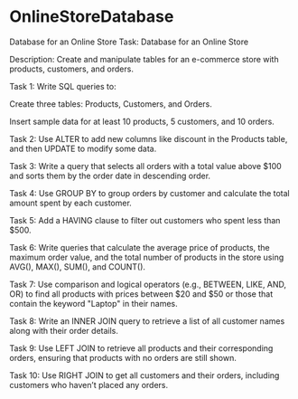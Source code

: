 # OnlineStoreDatabase
Database for an Online Store
Task: Database for an Online Store 

 

Description: Create and manipulate tables for an e-commerce store with products, customers, and orders. 

 

Task 1: Write SQL queries to: 

Create three tables: Products, Customers, and Orders. 

Insert sample data for at least 10 products, 5 customers, and 10 orders. 

 

Task 2: Use ALTER to add new columns like discount in the              Products table, and then UPDATE to modify some data. 

 

Task 3: Write a query that selects all orders with a total value above $100 and sorts them by the order date in descending order. 

 

Task 4: Use GROUP BY to group orders by customer and calculate the total amount spent by each customer. 

 

Task 5: Add a HAVING clause to filter out customers who spent less than $500. 

Task 6: Write queries that calculate the average price of products, the maximum order value, and the total number of products in the store using AVG(), MAX(), SUM(), and COUNT(). 

 

Task 7: Use comparison and logical operators (e.g., BETWEEN, LIKE, AND, OR) to find all products with prices between $20 and $50 or those that contain the keyword "Laptop" in their names. 

 

Task 8: Write an INNER JOIN query to retrieve a list of all customer names along with their order details. 

 

Task 9: Use LEFT JOIN to retrieve all products and their corresponding orders, ensuring that products with no orders are still shown. 

 

Task 10: Use RIGHT JOIN to get all customers and their orders, including customers who haven’t placed any orders. 

 
